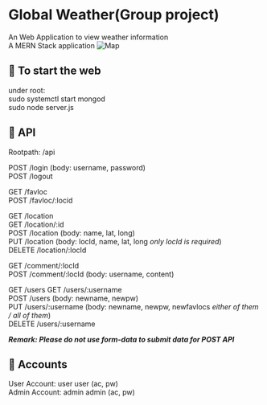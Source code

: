 # Global Weather(Group project)
An Web Application to view weather information  
A MERN Stack application
![Map](https://github.com/user-attachments/assets/c6653911-1e17-47ed-b0b1-7eeecc907233)


## :wave: To start the web  
under root:  
sudo systemctl start mongod  
sudo node server.js  

## :newspaper: API  
Rootpath: /api

POST /login (body: username, password)  
POST /logout  

GET /favloc  
POST /favloc/:locid  

GET /location  
GET /location/:id  
POST /location (body: name, lat, long)  
PUT /location (body: locId, name, lat, long  *only locId is required*)  
DELETE /location/:locId

GET /comment/:locId  
POST /comment/:locId (body: username, content)  

GET /users 
GET /users/:username  
POST /users  (body: newname, newpw)  
PUT /users/:username (body: newname, newpw, newfavlocs *either of them / all of them*)  
DELETE /users/:username  


***Remark: Please do not use form-data to submit data for POST API***  


## 	:elf: Accounts
User Account: user user (ac, pw)  
Admin Account: admin admin (ac, pw)
